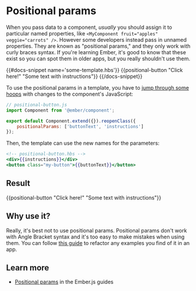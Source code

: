# Positional params

When you pass data to a component, _usually_ you should assign it to particular named properties, like `<MyComponent fruit="apples" veggie="carrots" />`. However some developers instead pass in unnamed properties. They are known as "positional params," and they only work with curly braces syntax. If you're learning Ember, it's good to know that these exist so you can spot them in older apps, but you really shouldn't use them.

{{#docs-snippet name='some-template.hbs'}}
{{positional-button "Click here!" "Some text with instructions"}}
{{/docs-snippet}}

To use the positional params in a template, you have to [jump through some hoops](https://guides.emberjs.com/v2.13.0/components/passing-properties-to-a-component/#toc_positional-params) with changes to the component's JavaScript:

```js
// positional-button.js
import Component from '@ember/component';

export default Component.extend({}).reopenClass({
    positionalParams: ['buttonText', 'instructions']
});
```

Then, the template can use the new names for the parameters:

```hbs
<!-- positional-button.hbs -->
<div>{{instructions}}</div>
<button class="my-button">{{buttonText}}</button>
```

## Result

{{positional-button "Click here!" "Some text with instructions"}}

## Why use it?

Really, it's best not to use positional params. Positional params don't work with Angle Bracket syntax and it's too easy to make mistakes when using them. You can follow [this guide](https://guides.emberjs.com/release/reference/syntax-conversion-guide/) to refactor any examples you find of it in an app.

## Learn more

- [Positional params](https://guides.emberjs.com/release/components/passing-properties-to-a-component/#toc_positional-params) in the Ember.js guides
